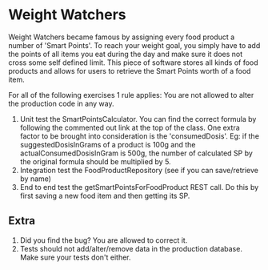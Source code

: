 # Weight Watchers

Weight Watchers became famous by assigning every food product a number of 'Smart Points'.
To reach your weight goal, you simply have to add the points of all items you eat during the day and make sure it does not cross some self defined limit.
This piece of software stores all kinds of food products and allows for users to retrieve the Smart Points worth of a food item.

For all of the following exercises 1 rule applies: You are not allowed to alter the production code in any way.

1. Unit test the SmartPointsCalculator. You can find the correct formula by following the commented out link at the top of the class.
One extra factor to be brought into consideration is the 'consumedDosis'. 
Eg: if the suggestedDosisInGrams of a product is 100g and the actualConsumedDosisInGram is 500g, the number of calculated SP by the original formula should be multiplied by 5.
2. Integration test the FoodProductRepository (see if you can save/retrieve by name)
3. End to end test the getSmartPointsForFoodProduct REST call. Do this by first saving a new food item and then getting its SP.

## Extra
1. Did you find the bug? You are allowed to correct it.
2. Tests should not add/alter/remove data in the production database. 
Make sure your tests don't either.